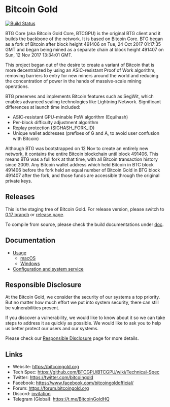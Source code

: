 # Bitcoin Gold

[![Build Status](https://travis-ci.org/BTCGPU/BTCGPU.svg?branch=master)](https://travis-ci.org/BTCGPU/BTCGPU)

BTG Core (aka Bitcoin Gold Core, BTCGPU) is the original BTG client and it builds the backbone of the network. It is based on Bitcoin Core. BTG began as a fork of Bitcoin after block height 491406 on Tue, 24 Oct 2017 01:17:35 GMT and began being mined as a separate chain at block height 491407 on Sun, 12 Nov 2017 13:34:01 GMT.

This project began out of the desire to create a variant of Bitcoin that is more decentralized by using an ASIC-resistant Proof of Work algorithm, removing barriers to entry for new miners around the world and reducing the concentration of power in the hands of massive-scale mining operations.

BTG preserves and implements Bitcoin features such as SegWit, which enables advanced scaling technologies like Lightning Network. Significant differences at launch time included:

- ASIC-resistant GPU-minable PoW algorithm (Equihash)
- Per-block difficulty adjustment algorithm
- Replay protection (SIGHASH_FORK_ID)
- Unique wallet addresses (prefixes of G and A, to avoid user confusion with Bitcoin)

Although BTG was bootstrapped on 12 Nov to create an entirely new network, it contains the entire Bitcoin blockchain until block 491406. This means BTG was a full fork at that time, with all Bitcoin transaction history since 2009. Any Bitcoin wallet address which held Bitcoin in BTC block 491406 before the fork held an equal number of Bitcoin Gold in BTG block 491407 after the fork, and those funds are accessible through the original private keys.

## Releases

This is the staging tree of Bitcoin Gold. For release version, please switch to [0.17 branch](https://github.com/BTCGPU/BTCGPU/tree/0.17) or [release page](https://github.com/BTCGPU/BTCGPU/releases).

To compile from source, please check the build documentations under [doc](https://github.com/BTCGPU/BTCGPU/tree/master/doc).

## Documentation

- [Usage](doc/README.md)
    - [macOS](doc/README_osx.md)
    - [Windows](doc/README_windows.txt)
- [Configuration and system service](doc/init.md)

## Responsible Disclosure

At the Bitcoin Gold, we consider the security of our systems a top priority. But no matter how much effort we put into system security, there can still be vulnerabilities present.

If you discover a vulnerability, we would like to know about it so we can take steps to address it as quickly as possible. We would like to ask you to help us better protect our users and our systems.

Please check our [Responsible Disclosure](https://github.com/BTCGPU/Developer-Portal/blob/master/responsible-disclosure.md) page for more details.

## Links

* Website: https://bitcoingold.org
* Tech Spec: https://github.com/BTCGPU/BTCGPU/wiki/Technical-Spec
* Twitter: https://twitter.com/bitcoingold
* Facebook: https://www.facebook.com/bitcoingoldofficial/
* Forum: https://forum.bitcoingold.org
* Discord: [invitation](https://discord.gg/HmVUU6S)
* Telegram (Global): https://t.me/BitcoinGoldHQ
